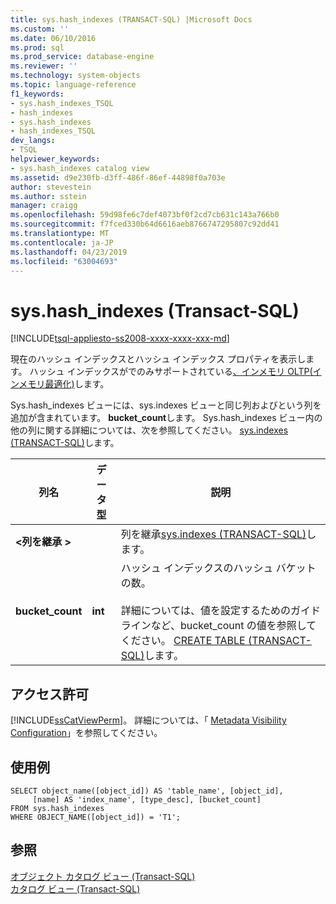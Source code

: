 ```yaml
---
title: sys.hash_indexes (TRANSACT-SQL) |Microsoft Docs
ms.custom: ''
ms.date: 06/10/2016
ms.prod: sql
ms.prod_service: database-engine
ms.reviewer: ''
ms.technology: system-objects
ms.topic: language-reference
f1_keywords:
- sys.hash_indexes_TSQL
- hash_indexes
- sys.hash_indexes
- hash_indexes_TSQL
dev_langs:
- TSQL
helpviewer_keywords:
- sys.hash_indexes catalog view
ms.assetid: d9e230fb-d3ff-486f-86ef-44898f0a703e
author: stevestein
ms.author: sstein
manager: craigg
ms.openlocfilehash: 59d98fe6c7def4073bf0f2cd7cb631c143a766b0
ms.sourcegitcommit: f7fced330b64d6616aeb8766747295807c92dd41
ms.translationtype: MT
ms.contentlocale: ja-JP
ms.lasthandoff: 04/23/2019
ms.locfileid: "63004693"
---
```

# <a name="syshashindexes-transact-sql"></a>sys.hash_indexes (Transact-SQL)
[!INCLUDE[tsql-appliesto-ss2008-xxxx-xxxx-xxx-md](../../includes/tsql-appliesto-ss2008-xxxx-xxxx-xxx-md.md)]

  現在のハッシュ インデックスとハッシュ インデックス プロパティを表示します。 ハッシュ インデックスがでのみサポートされている[、インメモリ OLTP&#40;インメモリ最適化&#41;](../../relational-databases/in-memory-oltp/in-memory-oltp-in-memory-optimization.md)します。  
  
 Sys.hash_indexes ビューには、sys.indexes ビューと同じ列およびという列を追加が含まれています。 **bucket_count**します。 Sys.hash_indexes ビュー内の他の列に関する詳細については、次を参照してください。 [sys.indexes &#40;TRANSACT-SQL&#41;](../../relational-databases/system-catalog-views/sys-indexes-transact-sql.md)します。  
  
|列名|データ型|説明|  
|-----------------|---------------|-----------------|  
|**\<列を継承 >**||列を継承[sys.indexes &#40;TRANSACT-SQL&#41;](../../relational-databases/system-catalog-views/sys-indexes-transact-sql.md)します。|  
|**bucket_count**|**int**|ハッシュ インデックスのハッシュ バケットの数。<br /><br /> 詳細については、値を設定するためのガイドラインなど、bucket_count の値を参照してください。 [CREATE TABLE &#40;TRANSACT-SQL&#41;](../../t-sql/statements/create-table-transact-sql.md)します。|  
  
## <a name="permissions"></a>アクセス許可  
 [!INCLUDE[ssCatViewPerm](../../includes/sscatviewperm-md.md)]。 詳細については、「 [Metadata Visibility Configuration](../../relational-databases/security/metadata-visibility-configuration.md)」を参照してください。  
  
## <a name="examples"></a>使用例  
  
```  
SELECT object_name([object_id]) AS 'table_name', [object_id],  
     [name] AS 'index_name', [type_desc], [bucket_count]   
FROM sys.hash_indexes   
WHERE OBJECT_NAME([object_id]) = 'T1';  
```  
  
## <a name="see-also"></a>参照  
 [オブジェクト カタログ ビュー &#40;Transact-SQL&#41;](../../relational-databases/system-catalog-views/object-catalog-views-transact-sql.md)   
 [カタログ ビュー &#40;Transact-SQL&#41;](../../relational-databases/system-catalog-views/catalog-views-transact-sql.md)  
  
  
